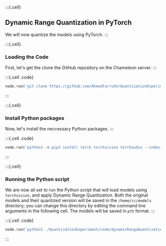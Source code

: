 :::{.cell}
## Dynamic Range Quantization in PyTorch
We will now quantize the models using PyTorch. 
:::

:::{.cell}
### Loading the Code
First, let's get the clone the GitHub repository on the Chameleon server.
:::

:::{.cell .code}
```python
node.run('git clone https://github.com/AhmedFarrukh/QuantizationExperiments.git')
```
:::

:::{.cell}
### Install Python packages
Now, let's install the neccessary Python packages.
:::

:::{.cell .code}
```python
node.run('python3 -m pip3 install torch torchvision torchaudio --index-url https://download.pytorch.org/whl/cpu')
```
:::

:::{.cell}
### Running the Python script 
We are now all set to run the Python script that will load models using `torchvision`, and apply Dynamic Range Quantization. Both the original models and their quantized version will be saved in the `/home/cc/models` directory; you can change this directory by editing the command line arguments in the following cell. The models will be saved in `pth` format.
:::

:::{.cell .code}
```python
node.run('python3 ./QuantizationExperiment/code/dynamicRangeQuantization_pytorch --dir=/home/cc/models')
```
:::